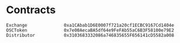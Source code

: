 # Contracts

    Exchange              0xa1CAbab1D6E0007f721a20cf1ECBC9167Cd1404e          
    OSCToken              0x7e00AecaBA5df64e9FeFAb55aC6B3F58100e79E2  
    Distributor           0x3103683332086a746835655F656141cD5582a008         
